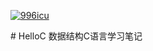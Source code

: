 <p>
<a href="https://github.com/996icu/996.ICU/blob/master/LICENSE_CN">
<img alt="996icu" src="https://img.shields.io/badge/license-NPL%20%28The%20996%20Prohibited%20License%29-blue.svg">
</a>
</p>
# HelloC
数据结构C语言学习笔记
